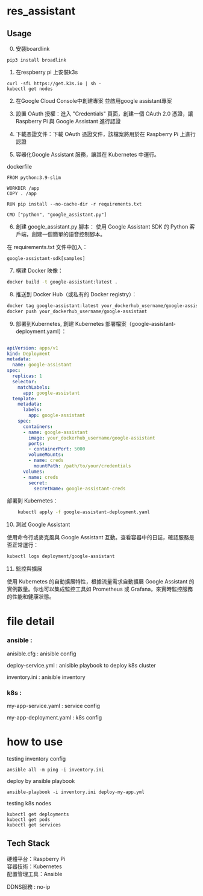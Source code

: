 # res_assistant
## Usage

0. 安裝boardlink
```
pip3 install broadlink
```

1. 在respberry pi 上安裝k3s
```
curl -sfL https://get.k3s.io | sh -
kubectl get nodes
```

2. 在Google Cloud Console中創建專案 並啟用google assistant專案
   
3. 設置 OAuth 授權：進入 "Credentials" 頁面，創建一個 OAuth 2.0 憑證，讓 Raspberry Pi 與 Google Assistant 進行認證
   
4. 下載憑證文件：下載 OAuth 憑證文件，該檔案將用於在 Raspberry Pi 上進行認證

5. 容器化Google Assistant 服務，讓其在 Kubernetes 中運行。


dockerfile
```
FROM python:3.9-slim

WORKDIR /app
COPY . /app

RUN pip install --no-cache-dir -r requirements.txt

CMD ["python", "google_assistant.py"]
```

6. 創建 google_assistant.py 腳本： 使用 Google Assistant SDK 的 Python 客戶端，創建一個簡單的語音控制腳本。

在 requirements.txt 文件中加入：
```
google-assistant-sdk[samples]
```

7. 構建 Docker 映像：

```bash
docker build -t google-assistant:latest .
```
8. 推送到 Docker Hub（或私有的 Docker registry）：

```bash
docker tag google-assistant:latest your_dockerhub_username/google-assistant
docker push your_dockerhub_username/google-assistant
```
9. 部署到Kubernetes, 創建 Kubernetes 部署檔案（google-assistant-deployment.yaml）：

```yaml

apiVersion: apps/v1
kind: Deployment
metadata:
  name: google-assistant
spec:
  replicas: 1
  selector:
    matchLabels:
      app: google-assistant
  template:
    metadata:
      labels:
        app: google-assistant
    spec:
      containers:
      - name: google-assistant
        image: your_dockerhub_username/google-assistant
        ports:
        - containerPort: 5000
        volumeMounts:
        - name: creds
          mountPath: /path/to/your/credentials
      volumes:
      - name: creds
        secret:
          secretName: google-assistant-creds
```
部署到 Kubernetes：

```bash
    kubectl apply -f google-assistant-deployment.yaml
```

10. 測試 Google Assistant

使用命令行或麥克風與 Google Assistant 互動。查看容器中的日誌，確認服務是否正常運行：

```bash
kubectl logs deployment/google-assistant
```
11. 監控與擴展

使用 Kubernetes 的自動擴展特性，根據流量需求自動擴展 Google Assistant 的實例數量。你也可以集成監控工具如 Prometheus 或 Grafana，來實時監控服務的性能和健康狀態。

# file detail

### ansible : <br>
anisible.cfg : anisible config

deploy-service.yml : anisible playbook to deploy k8s cluster 

inventory.ini : anisible inventory

### k8s : <br>
my-app-service.yaml : service config

my-app-deployment.yaml : k8s config


# how to use

testing inventory config

```
ansible all -m ping -i inventory.ini
```

deploy by ansible playbook

```
ansible-playbook -i inventory.ini deploy-my-app.yml
```

testing k8s nodes <br>
```
kubectl get deployments
kubectl get pods
kubectl get services
```


## Tech Stack
硬體平台：Raspberry Pi  <br>
容器技術：Kubernetes  <br>
配置管理工具：Ansible  <br>

DDNS服務 : no-ip
